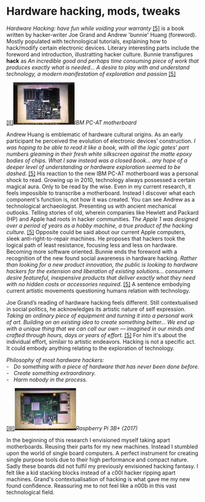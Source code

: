 # Hardware hacking, mods, tweaks 



*Hardware Hacking: have fun while voiding your warranty* <a href="#bibliography">[5]</a> is a book written by hacker-writer Joe Grand and Andrew 'bunnie' Huang (foreword). Mostly populated with technological tutorials, explaining how to hack/modify certain electronic devices. Literary interesting parts include the foreword and introduction, illustratting hacker culture. Bunnie transfigures **hack** as *An incredible good and perhaps time consuming piece of work that produces exactly what is needed... A desire to play with and understand technology, a modern manifestation of exploration and passion* <a href="#bibliography">[5]</a>


<div id="images"><a href="#image-bibliography">[II]<img src="images/post6-1.jpg"></a><em>IBM PC-AT motherboard</em></div>

Andrew Huang is emblematic of hardware cultural origins. 
As an early participant he perceived the evolution of electronic devices’ construction.
*I was hoping to be able to read it like a book, with all the logic gates’ part numbers gleaming 
in their fresh white silkscreen against the matte epoxy bodies of chips. What I saw instead was a closed book… 
any hope of a deeper level of understanding or hardware exploration seemed to be dashed.* <a href="#bibliography">[5]</a>
His reaction to the new IBM PC-AT motherboard was a personal shock to read. Growing up in 2010, 
technology always possessed a certain magical aura. Only to be read by the wise. Even in my current research, 
it feels impossible to transcribe a motherboard. Instead I discover what each component's function is,
not how it was created. You can see Andrew as a technological archaeologist. 
Presenting us with ancient mechanical outlooks. Telling stories of old, wherein companies 
like Hewlett and Packard (HP) and Apple had roots in hacker communities. 
*The Apple 1 was designed over a period of years as a hobby machine, a true product of the hacking culture.* <a href="#bibliography">[5]</a> 
Opposite could be said about our current Apple computers, sleek anti-right-to-repair machines. He proposes that hackers took the logical path of least resistance, focusing less and less on hardware. Becoming more software oriented. Bunnie ends the foreword with a recognition of the new found social awareness in hardware hacking. *Rather than looking for a new product innovation, the public is looking to hardware hackers for 
the extension and liberation of existing solutions… consumers desire featureful, inexpensive products 
that deliver exactly what they need with no hidden costs or accessories required.* <a href="#bibliography">[5]</a>
A sentence embodying current artistic movements questioning humans relation with technology. 



Joe Grand’s reading of hardware hacking feels different. Still contextualised in social politics, 
he acknowledges its artistic nature of self expression. 
*Taking an ordinary piece of equipment and turning it into a personal work of art. Building on an existing idea to create something better… 
We end up with a unique thing that we can call our own — imagined in our minds and crafted through hours, 
days or years of effort.* <a href="#bibliography">[5]</a> 
For him it's about the individual effort, similair to artistic endeavors. 
Hacking is not a specific act. It could embody anything relating to the exploration of technology. 



*Philosophy of most hardware hackers:* <br>
*-    Do something with a piece of hardware that has never been done before.* <br>
*-    Create something extraordinary.* <br>
*-    Harm nobody in the process.*



<div id="images"><a href="#image-bibliography">[III]<img src="images/post6-2.jpg"></a><em>Raspberry Pi 3B+ (2017)</em></div>

In the beginning of this research I envisioned myself taking apart motherboards. 
Reusing their parts for my new machines. Instead I stumbled upon the world of single board computers. A perfect instrument for creating single purpose tools due to their high performance 
and compact nature. Sadly these boards did not fulfil my previously envisioned hacking fantasy. 
I felt like a kid stacking blocks instead of a c00l hacker ripping apart machines. 
Grand's contextualisation of hacking is what gave me my new found confidence. 
Reassuring me to not feel like a n00b in this vast technological field. 
 
